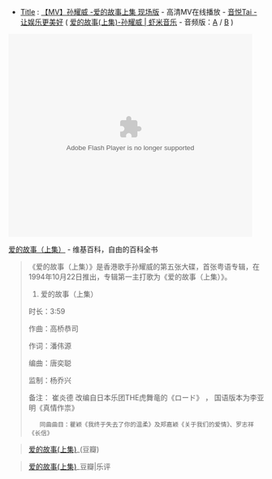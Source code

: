 - [Title](https://taoste.github.io/Hello-World/Music/爱的故事（上集）1994/) : [【MV】孙耀威 -爱的故事上集 现场版](https://v.yinyuetai.com/video/2818346) - 高清MV在线播放 - [音悦Tai - 让娱乐更美好](https://www.yinyuetai.com/)
( [爱的故事(上集)-孙耀威 | 虾米音乐](https://www.xiami.com/song/49498) - 音频版：[A](https://taoste.github.io/Hello-World/Music/爱的故事（上集）1994/何家媛%20-%20爱的故事上集（抖音女声版）（Cover%20孙耀威）.mp3) / [B](https://taoste.github.io/Hello-World/Music/爱的故事（上集）1994/王闻,童丽%20-%20爱的故事上集.mp3) )

<embed src="https://v.yinyuetai.com/video/2818346" allowFullScreen="true" quality="high" width="480" height="400" align="middle" allowScriptAccess="always" type="application/x-shockwave-flash"></embed>

 [爱的故事（上集）](https://zh.wikipedia.org/wiki/愛的故事（上集）) - 维基百科，自由的百科全书

> 《爱的故事（上集）》是香港歌手孙耀威的第五张大碟，首张粤语专辑，在1994年10月22日推出，专辑第一主打歌为《爱的故事（上集）》。
> 						
> 1.	爱的故事（上集）	
>   
>   时长：3:59 
>   
>   作曲：高桥恭司
>   
>   作词：潘伟源 
>   
>   编曲：唐奕聪 
>   
>   监制：杨乔兴 
>   
>   备注：
>        崔炎德	改编自日本乐团THE虎舞竜的《ロード》 ， 国语版本为李亚明《真情作祟》
>   
>        同曲曲目：瞿颖《我终于失去了你的温柔》及郑嘉颖《关于我们的爱情》、罗志祥《长信》

> [爱的故事(上集)](https://music.douban.com/subject/3065088/)_(豆瓣)
 
> [爱的故事(上集)](https://music.douban.com/review/4866133/)_豆瓣|乐评
